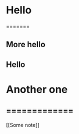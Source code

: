 # Hello
=======

More hello
--------
## Hello 

# Another one 
=============
----------------


[[Some note]]

